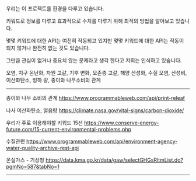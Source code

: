 우리는 이 프로젝트를 환경을 다루고 있습니다.

키워드로 정보를 다루고 효과적으로 수치를 다루기 위해 최적의 방법을 알아보고 있습니다.

몇몇 키워드에 대한 API는 여전히 작동되고 있지만 몇몇 키워드에 대한 API는 작동이 되지 않거나 완전히 없는 것도 있습니다.

그만큼 관심이 없거나 중요치 않는 문제라고 생각 한다고 저희는 인식하고 있습니다.

오염, 지구 온난화, 자원 고갈, 기후 변화, 오존층 고갈, 해양 산성화, 수질 오염, 산성비, 이산화탄소, 빙하 량, 종이와 나무소비의 관계

---

종이와 나무 소비의 관계
https://www.programmableweb.com/api/print-releaf

나사 이산화탄소, 얼음량
https://climate.nasa.gov/vital-signs/carbon-dioxide/

우리가 주로 이용해야할 키워드 15선
https://www.conserve-energy-future.com/15-current-environmental-problems.php

수질관련
https://www.programmableweb.com/api/environment-agency-water-quality-archive-rest-api

온실가스 - 기상청
https://data.kma.go.kr/data/gaw/selectGHGsRltmList.do?pgmNo=587&tabNo=1

---
